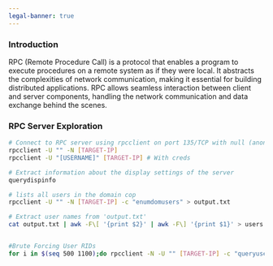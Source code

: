```yaml
---
legal-banner: true
---
```


### **Introduction**

RPC (Remote Procedure Call) is a protocol that enables a program to execute procedures on a remote system as if they were local. It abstracts the complexities of network communication, making it essential for building distributed applications. RPC allows seamless interaction between client and server components, handling the network communication and data exchange behind the scenes.


### **RPC Server Exploration**

```bash
# Connect to RPC server using rpcclient on port 135/TCP with null (anonymous) authentication
rpcclient -U "" -N [TARGET-IP] 
rpcclient -U "[USERNAME]" [TARGET-IP] # With creds 

# Extract information about the display settings of the server
querydispinfo  

# lists all users in the domain cop
rpcclient -U "" -N [TARGET-IP] -c "enumdomusers" > output.txt

# Extract user names from 'output.txt'
cat output.txt | awk -F\[ '{print $2}' | awk -F\] '{print $1}' > users.lst


#Brute Forcing User RIDs
for i in $(seq 500 1100);do rpcclient -N -U "" [TARGET-IP] -c "queryuser 0x$(printf '%x\n' $i)" | grep "User Name\|user_rid\|group_rid" && echo "";done
```